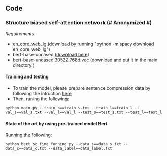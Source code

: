 ## Code
### Structure biased self-attention network (# Anonymized #)
*Requirements*
- en_core_web_lg (download by running "python -m spacy download en_core_web_lg") 
- bert-base-uncased ([download here](https://github.com/google-research/bert))
- bert-base-uncased.30522.768d.vec (download and put it in the main directory.)

#### Training and testing 
- To train the model, please prepare sentence compression data by following the intruction [here](https://github.com/code4sc19/data)
- Then, runing the following:

`python main.py --train_s==train_s.txt --train_l==train_l --val_s==val_s.txt --val_l==val_l --test_s==test_s.txt --test_l==test_l`
                 
#### State of the art by using pre-trained model Bert
Running the following:

`python bert_sc_fine_funning.py --data_s==data_s.txt --data_c==data_c.txt --data_label==data_label.txt`
